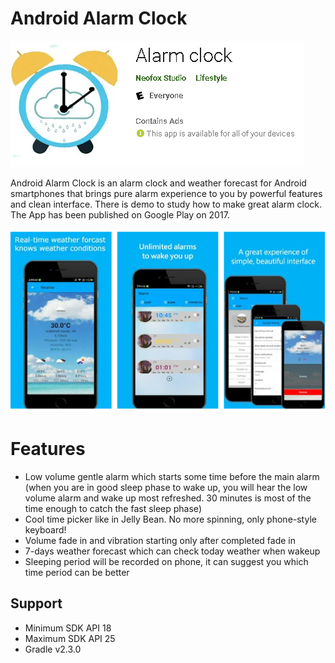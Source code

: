 # Android Alarm Clock

![](images/alarm_clock_banner.png)

 Android Alarm Clock is an alarm clock and weather forecast for Android smartphones that brings pure alarm experience to you by powerful features and clean interface. There is demo to study how to make great alarm clock. The App has been published on Google Play on 2017.
 

![](images/alarm_clock_banner_1.png) 
 
# Features
* Low volume gentle alarm which starts some time before the main alarm (when you are in good sleep phase to wake up, you will hear the low volume alarm and wake up most refreshed. 30 minutes is most of the time enough to catch the fast sleep phase)
* Cool time picker like in Jelly Bean. No more spinning, only phone-style keyboard!
* Volume fade in and vibration starting only after completed fade in
* 7-days weather forecast which can check today weather when wakeup
* Sleeping period will be recorded on phone, it can suggest you which time period can be better

## Support
- Minimum SDK API 18
- Maximum SDK API 25
- Gradle v2.3.0